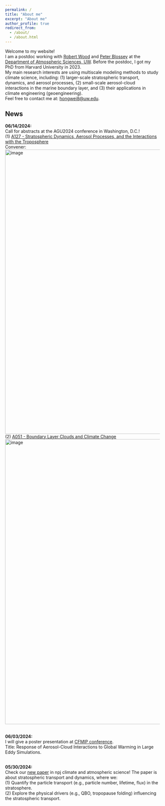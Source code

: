 ```yaml
---
permalink: /
title: "About me"
excerpt: "About me"
author_profile: true
redirect_from: 
  - /about/
  - /about.html
---
```


Welcome to my website! <br />
I am a postdoc working with [Robert Wood](https://atmos.uw.edu/faculty-and-research/core-faculty/robert-wood/) and [Peter Blossey](https://atmos.uw.edu/faculty-and-research/core-faculty/peter-blossey/) at the [Department of Atmospheric Sciences, UW](https://atmos.uw.edu/faculty-and-research/postdoctoral-researchers/). Before the postdoc, I got my PhD from Harvard University in 2023. <br />
My main research interests are using multiscale modeling methods to study climate science, including: (1) larger-scale stratospheric transport, dynamics, and aerosol processes, (2) small-scale aerosol-cloud interactions in the marine boundary layer, and (3) their applications in climate engineering (geoengineering). <br />
Feel free to contact me at: hongwei8@uw.edu. <br />


News
------

**06/14/2024:** <br />
Call for abstracts at the AGU2024 conference in Washington, D.C.! <br />
(1) [A127 - Stratospheric Dynamics, Aerosol Processes, and the Interactions with the Troposphere](https://agu.confex.com/agu/agu24/prelim.cgi/Session/224927) <br />
Convener: 
<img width="922" alt="image" src="https://github.com/hongwei8sun/hongwei8sun.github.io/assets/45275555/3c9802b2-7793-4b20-ab7e-88146444d43b"> <br />
(2) [A051 - Boundary Layer Clouds and Climate Change](https://agu.confex.com/agu/agu24/prelim.cgi/Session/224955)
<img width="924" alt="image" src="https://github.com/hongwei8sun/hongwei8sun.github.io/assets/45275555/2d9fdc54-2496-4491-98d5-a9d5833226b6"> <br />
<br />

**06/03/2024:** <br />
I will give a poster presentation at [CFMIP conference](https://sites.bc.edu/cfmip2024/conference-program/). <br />
Title: Response of Aerosol-Cloud Interactions to Global Warming in Large Eddy Simulations. <br />
<br />

**05/30/2024:** <br />
Check our [new paper](www.nature.com/articles/s41612-024-00664-8) in npj climate and atmospheric science! The paper is about stratospheric transport and dynamics, where we: <br />
(1) Quantify the particle transport (e.g., particle number, lifetime, flux) in the stratosphere. <br />
(2) Explore the physical drivers (e.g., QBO, tropopause folding) influencing the stratospheric transport. <br />
<br />

